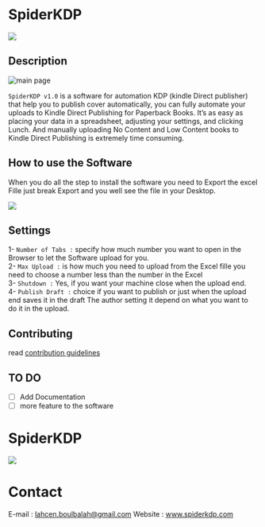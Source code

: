  # SpiderKDP   
![](Screenshot/cover.png)

 ## Description
 ![main page](Screenshot/First_Page.png)
 
`SpiderKDP v1.0` is a software for automation KDP (kindle Direct publisher) that help you to publish cover automatically, you can fully automate your uploads to Kindle Direct Publishing for Paperback Books.
It’s as easy as placing your data in a spreadsheet, adjusting your settings, and clicking Lunch.
And manually uploading No Content and Low Content books to Kindle Direct Publishing is extremely time consuming.

## How to use the Software 

When you do all the step to install the software you need to Export the excel Fille just break Export and you well see the file in your Desktop.
  
![](Screenshot/Import_Export.PNG)


## Settings
  
1- `Number of Tabs :` specify how much number you want to open in the Browser to let the Software upload for you.    
2- `Max Upload :` is how much you need to upload from the Excel fille you need to choose a number less than the number in the Excel  
3- `Shutdown :`  Yes, if you want your machine close when the upload end.                             
4- `Publish Draft :`  choice if you want to publish or just when the upload end saves it in the draft
The author setting it depend on what you want to do it in the upload.

## Contributing

read [contribution guidelines](https://github.com/misarb/SpiderKDP/blob/master/CONTRIBUTING.md)


## TO DO
- [ ] Add Documentation
- [ ] more feature to the software
 
# SpiderKDP  
![](Screenshot/logo_desktop.png) 

# Contact
E-mail : lahcen.boulbalah@gmail.com
Website : www.spiderkdp.com

